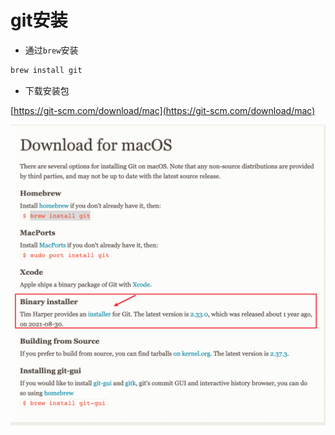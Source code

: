 # git安装

- 通过`brew`安装
```sh
brew install git
```
- 下载安装包

[https://git-scm.com/download/mac](https://git-scm.com/download/mac)

![安装](./images/git/install.png)